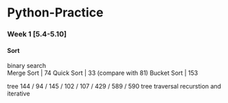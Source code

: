 # Python-Practice

### Week 1 [5.4-5.10]
#### Sort
binary search		
Merge Sort	| 74
Quick Sort	| 33 (compare with 81)
Bucket Sort	| 153

tree
144 / 94 / 145 / 102 / 107 / 429 / 589 / 590 
tree traversal 
recurstion and iterative

